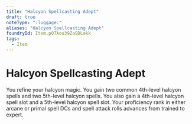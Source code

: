 ```yaml
---
title: "Halcyon Spellcasting Adept"
draft: true
noteType: ":luggage:"
aliases: "Halcyon Spellcasting Adept"
foundryId: Item.pQTAou39ZaSDLakk
tags:
  - Item
---
```


# Halcyon Spellcasting Adept

You refine your halcyon magic. You gain two common 4th-level halcyon spells and two 5th-level halcyon spells. You also gain a 4th-level halcyon spell slot and a 5th-level halcyon spell slot. Your proficiency rank in either arcane or primal spell DCs and spell attack rolls advances from trained to expert.
